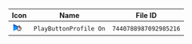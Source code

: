 | Icon | Name | File ID |
| ---  | ---  | ---     |
| ![](PlayButtonProfile%20On.png) | `PlayButtonProfile On` | `7440788987092985216` |

